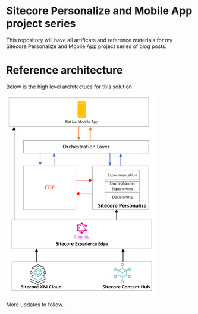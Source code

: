 # Sitecore Personalize and Mobile App project series
This repository will have all artificats and reference materials for my Sitecore Personalize and Mobile App project series of blog posts.

# Reference architecture
Below is the high level architectues for this solution


<img src="docs/sitecore-personalize-mobile-app-architecture.png" alt="Reference architecture" width="400"/>
	

More updates to follow.
